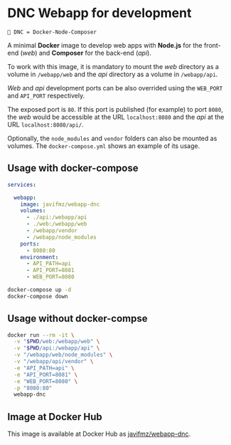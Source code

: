 # DNC Webapp for development

`📖 DNC = Docker-Node-Composer`

A minimal **Docker** image to develop web apps with **Node.js** for the front-end (_web_) and **Composer** for the back-end (_api_).

To work with this image, it is mandatory to mount the _web_ directory as a volume in `/webapp/web` and the _api_ directory as a volume in `/webapp/api`. 

_Web_ and _api_ development ports can be also overrided using the `WEB_PORT` and `API_PORT` respectively.

The exposed port is `80`. If this port is published (for example) to port `8080`, the _web_ would be accessible at the URL `localhost:8080` and the _api_ at the URL `localhost:8080/api/`.

Optionally, the `node_modules` and `vendor` folders can also be mounted as volumes. The `docker-compose.yml` shows an example of its usage.

## Usage with docker-compose

```yml
services:

  webapp:
    image: javifmz/webapp-dnc
    volumes:
      - ./api:/webapp/api
      - ./web:/webapp/web
      - /webapp/vendor
      - /webapp/node_modules
    ports:
      - 8080:80
    environment:
      - API_PATH=api
      - API_PORT=8081
      - WEB_PORT=8080
```

```bash
docker-compose up -d
docker-compose down
```


## Usage without docker-compse

```bash
docker run --rm -it \
  -v "$PWD/web:/webapp/web" \
  -v "$PWD/api:/webapp/api" \
  -v "/webapp/web/node_modules" \
  -v "/webapp/api/vendor" \
  -e "API_PATH=api" \
  -e "API_PORT=8081" \
  -e "WEB_PORT=8080" \
  -p "8080:80"
  webapp-dnc
```

## Image at Docker Hub

This image is available at Docker Hub as [javifmz/webapp-dnc](https://hub.docker.com/repository/docker/javifmz/webapp-dnc).
